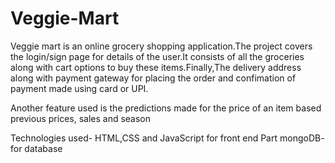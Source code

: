 # Veggie-Mart
Veggie mart is an online grocery shopping application.The project covers the login/sign page for details of the user.It consists of all the groceries along with cart options to buy these items.Finally,The delivery address along with payment gateway for placing the order and confimation of payment made using card or UPI.

Another feature used is the predictions made for the price of an item based previous prices, sales and season

Technologies used-
HTML,CSS and JavaScript for front end Part
mongoDB- for database
